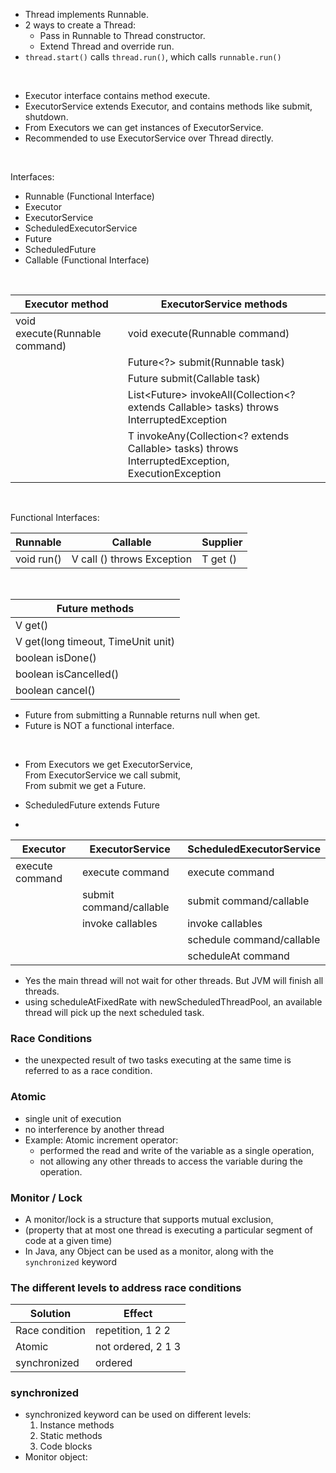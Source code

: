 * Thread implements Runnable. 
* 2 ways to create a Thread: 
  * Pass in Runnable to Thread constructor. 
  * Extend Thread and override run. 
* `thread.start()` calls `thread.run()`, which calls `runnable.run()` 

&nbsp;

* Executor interface contains method execute. 
* ExecutorService extends Executor, and contains methods like submit, shutdown.
* From Executors we can get instances of ExecutorService. 
* Recommended to use ExecutorService over Thread directly. 

&nbsp;

Interfaces: 
* Runnable (Functional Interface)
* Executor 
* ExecutorService
* ScheduledExecutorService
* Future
* ScheduledFuture
* Callable (Functional Interface)

&nbsp;

| Executor method                | ExecutorService methods                                                                              |
|--------------------------------|------------------------------------------------------------------------------------------------------|
| void execute(Runnable command) | void execute(Runnable command)                                                                       |
|                                | Future<?> submit(Runnable task)                                                                      |
|                                | Future<T> submit(Callable<T> task)                                                                   |
|                                | List<Future<T>> invokeAll(Collection<? extends Callable<T>> tasks) throws InterruptedException       |
|                                | T invokeAny(Collection<? extends Callable<T>> tasks) throws InterruptedException, ExecutionException |

&nbsp;

Functional Interfaces:  

| Runnable   | Callable                   | Supplier |
|------------|----------------------------|----------|
| void run() | V call () throws Exception | T get () |

&nbsp;


| Future methods                     |
|------------------------------------|
| V get()                            |
| V get(long timeout, TimeUnit unit) |
| boolean isDone()                   |
| boolean isCancelled()              |
| boolean cancel()                   |

* Future from submitting a Runnable returns null when get. 
* Future is NOT a functional interface. 

&nbsp;

* From Executors we get ExecutorService,   
  From ExecutorService we call submit,  
  From submit we get a Future.

* ScheduledFuture extends Future

*
| Executor        | ExecutorService         | ScheduledExecutorService  |
|-----------------|-------------------------|---------------------------|
| execute command | execute command         | execute command           |
|                 | submit command/callable | submit command/callable   |
|                 | invoke callables        | invoke callables          |
|                 |                         | schedule command/callable |
|                 |                         | scheduleAt command        |

* Yes the main thread will not wait for other threads. But JVM will finish all threads.
* using scheduleAtFixedRate with newScheduledThreadPool, an available thread will pick up 
the next scheduled task. 

### Race Conditions
* the unexpected result of two tasks executing at the same time
is referred to as a race condition. 

### Atomic ###
* single unit of execution
* no interference by another thread
* Example: Atomic increment operator: 
  * performed the read and write of the variable as a single operation, 
  * not allowing any other threads to access the variable during the operation.

### Monitor / Lock ###
* A monitor/lock is a structure that supports mutual exclusion, 
* (property that at most one thread is executing a particular segment of code at a given time)
* In Java, any Object can be used as a monitor, along with the `synchronized` keyword

### The different levels to address race conditions ###
| Solution       | Effect             |
|----------------|--------------------|
| Race condition | repetition,  1 2 2 |
| Atomic         | not ordered, 2 1 3 |
| synchronized   | ordered            |


### synchronized 
* synchronized keyword can be used on different levels:
  1. Instance methods
  2. Static methods
  3. Code blocks
* Monitor object: 
